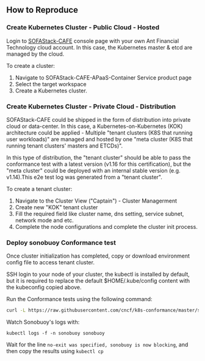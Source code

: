 ## How to Reproduce

### Create Kubernetes Cluster - Public Cloud - Hosted 

Login to [SOFAStack-CAFE](https://auth.cloud.alipay.com/) console page with your own Ant Financial Technology cloud account. In this case, the Kubernetes master & etcd are managed by the cloud.

To create a cluster:
1. Navigate to SOFAStack-CAFE-APaaS-Container Service product page
2. Select the target workspace
3. Create a Kubernetes cluster. 

### Create Kubernetes Cluster - Private Cloud - Distribution

SOFAStack-CAFE could be shipped in the form of distribution into private cloud or data-center. In this case, a Kubernetes-on-Kubernetes (KOK) architecture could be applied - Multiple "tenant clusters (K8S that running user workloads)" are managed and hosted by one "meta cluster (K8S that running tenant clusters' masters and ETCDs)".

In this type of distribution, the "tenant cluster" should be able to pass the conformance test with a latest version (v1.16 for this certification), but the "meta cluster" could be deployed with an internal stable version (e.g. v1.14).This e2e test log was generated from a "tenant cluster".

To create a tenant cluster:

1. Navigate to the Cluster View ("Captain") - Cluster Managerment
2. Create new "KOK" tenant cluster
3. Fill the required field like cluster name, dns setting, service subnet, network mode and etc.
4. Complete the node configurations and complete the cluster init process.

### Deploy sonobuoy Conformance test

Once cluster initialization has completed, copy or download environment config file to access tenant cluster. 

SSH login to your node of your cluster, the kubectl is installed by default, but it is required to replace the default $HOME/.kube/config content with the kubeconfig copied above.

Run the Conformance tests using the following command:

```sh
curl -L https://raw.githubusercontent.com/cncf/k8s-conformance/master/sonobuoy-conformance.yaml | kubectl apply -f -
```

Watch Sonobuoy's logs with:

```
kubectl logs -f -n sonobuoy sonobuoy
```

Wait for the line `no-exit was specified, sonobuoy is now blocking`, and then copy the results using `kubectl cp`